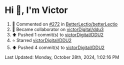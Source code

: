 <h1>Hi 👋, I'm Victor </h1>

<!--RECENT_ACTIVITY:start-->
1. 💬 Commented on [#272](https://github.com/BetterLectio/betterLectio/issues/272#issuecomment-2441333234) in [BetterLectio/betterLectio](https://github.com/BetterLectio/betterLectio)<br>
2. 🤝 Became collaborator on [victorDigital/ddu3](https://github.com/victorDigital/ddu3)<br>
3. ⬆️ Pushed 1 commit(s) to [victorDigital/DDU2](https://github.com/victorDigital/DDU2)<br>
4. ⭐ Starred [victorDigital/DDU2](https://github.com/victorDigital/DDU2)<br>
5. ⬆️ Pushed 4 commit(s) to [victorDigital/DDU2](https://github.com/victorDigital/DDU2)<br>
<!--RECENT_ACTIVITY:end-->

<!--RECENT_ACTIVITY:last_update-->
Last Updated: Monday, October 28th, 2024, 1:02:16 PM
<!--RECENT_ACTIVITY:last_update_end-->
